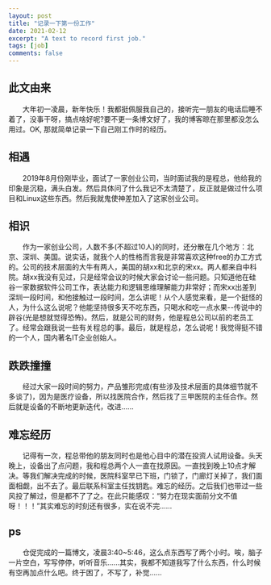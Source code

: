 ```yaml
---
layout: post
title: "记录一下第一份工作"
date: 2021-02-12
excerpt: "A text to record first job."
tags: [job]
comments: false
---
```

## 此文由来
&emsp;&emsp;大年初一凌晨，新年快乐！我都挺佩服我自己的，接听完一朋友的电话后睡不着了，没事干呀，搞点啥好呢?要不更一条博文好了，我的博客晾在那里都没怎么用过。OK, 那就简单记录一下自己刚工作时的经历。
## 相遇
&emsp;&emsp;2019年8月份刚毕业，面试了一家创业公司，当时面试我的是程总，他给我的印象是沉稳，满头白发。然后具体问了什么我记不太清楚了，反正就是做过什么项目和Linux这些东西。然后我就鬼使神差加入了这家创业公司。
## 相识
&emsp;&emsp;作为一家创业公司，人数不多(不超过10人)的同时，还分散在几个地方：北京、深圳、美国。说实话，就我个人的性格而言我是非常喜欢这种free的办工方式的。公司的技术层面的大牛有两人，美国的胡xx和北京的宋xx。两人都来自中科院。胡xx我没有见过，只是经常会议的时候大家会讨论一些问题。只知道他在硅谷一家数据软件公司工作，表达能力和逻辑思维理解能力非常好；而宋xx出差到深圳一段时间，和他接触过一段时间，怎么讲呢！从个人感觉来看，是一个挺怪的人，为什么这么说呢？他能坚持很多天不吃东西，只喝水和吃一点水果--传说中的辟谷(光是想就觉得恐怖)。然后，就是公司的财务，他是程总公司以前的老员工了。经常会跟我说一些有关程总的事。最后，就是程总，怎么说呢！我觉得挺不错的一个人，国内著名IT企业创始人。
## 跌跌撞撞
&emsp;&emsp;经过大家一段时间的努力，产品雏形完成(有些涉及技术层面的具体细节就不多谈了)，因为是医疗设备，所以找医院合作，然后找了三甲医院的主任合作。然后就是设备的不断地更新迭代，改进......
## 难忘经历
&emsp;&emsp;记得有一次，程总带他的朋友同时也是他心目中的潜在投资人试用设备。头天晚上，设备出了点问题，我和程总两个人一直在找原因。一直找到晚上10点才解决。等我们解决完成的时候，医院科室早已下班，门锁了，门廊灯关掉了，我们面面相觑，出不去了。最后联系科室主任找钥匙。难忘的经历。之后我们也带过一些风投了解过，但是都不了了之。在此只能感叹：“努力在现实面前分文不值呀！！！”其实难忘的时刻还有很多，实在说不完......
## ps
&emsp;&emsp;仓促完成的一篇博文，凌晨3:40~5:46，这么点东西写了两个小时。唉，脑子一片空白，写写停停，听听音乐......其实，我都不知道我写了什么东西，什么时候有空再加点什么吧。终于困了，不写了，补觉......
